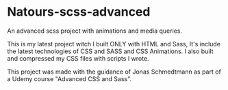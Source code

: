 # Natours-scss-advanced
An advanced scss project with animations and media queries.


This is my latest project witch I built ONLY with HTML and Sass,
It's include the latest technologies of CSS and SASS and CSS Animations.
I also built and compressed my CSS files with scripts I wrote.

This project was made with the guidance of Jonas Schmedtmann as part of a Udemy course "Advanced CSS and Sass".
